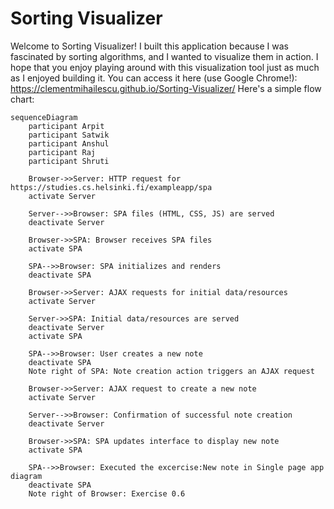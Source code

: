 # Sorting Visualizer

Welcome to Sorting Visualizer! I built this application because I was fascinated by sorting algorithms, and I wanted to visualize them in action. I hope that you enjoy playing around with this visualization tool just as much as I enjoyed building it. You can access it here (use Google Chrome!): https://clementmihailescu.github.io/Sorting-Visualizer/
Here's a simple flow chart:
```mermaid
sequenceDiagram
    participant Arpit
    participant Satwik
    participant Anshul
    participant Raj
    participant Shruti

    Browser->>Server: HTTP request for https://studies.cs.helsinki.fi/exampleapp/spa
    activate Server
    
    Server-->>Browser: SPA files (HTML, CSS, JS) are served
    deactivate Server
    
    Browser->>SPA: Browser receives SPA files
    activate SPA
    
    SPA-->>Browser: SPA initializes and renders
    deactivate SPA
    
    Browser->>Server: AJAX requests for initial data/resources
    activate Server
    
    Server->>SPA: Initial data/resources are served
    deactivate Server
    activate SPA
    
    SPA-->>Browser: User creates a new note
    deactivate SPA
    Note right of SPA: Note creation action triggers an AJAX request
    
    Browser->>Server: AJAX request to create a new note
    activate Server
    
    Server-->>Browser: Confirmation of successful note creation
    deactivate Server
    
    Browser->>SPA: SPA updates interface to display new note
    activate SPA
    
    SPA-->>Browser: Executed the excercise:New note in Single page app diagram
    deactivate SPA
    Note right of Browser: Exercise 0.6
```
